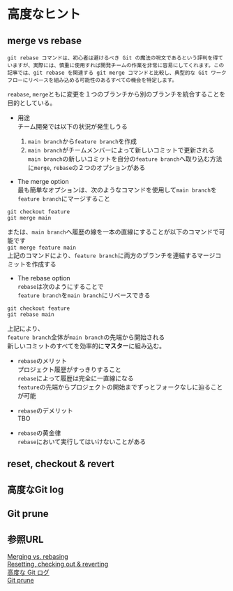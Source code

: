 # 高度なヒント

## merge vs rebase

```text
git rebase コマンドは、初心者は避けるべき Git の魔法の呪文であるという評判を得ていますが、実際には、慎重に使用すれば開発チームの作業を非常に容易にしてくれます。この記事では、git rebase を関連する git merge コマンドと比較し、典型的な Git ワークフローにリベースを組み込める可能性のあるすべての機会を特定します。
```  

`reabase`, `merge`ともに変更を１つのブランチから別のブランチを統合することを目的としている。  

* 用途  
  チーム開発では以下の状況が発生しうる  
  1. `main branch`から`feature branch`を作成
  2. `main branch`がチームメンバーによって新しいコミットで更新される  
  `main branch`の新しいコミットを自分の`feature branch`へ取り込む方法に`merge`, `rebase`の２つのオプションがある  

* The merge option  
最も簡単なオプションは、次のようなコマンドを使用して`main branch`を`feature branch`にマージすること  

```git
git checkout feature
git merge main
```  

または、`main branch`へ履歴の線を一本の直線にすることが以下のコマンドで可能です  
`git merge feature main`  
上記のコマンドにより、`feature branch`に両方のブランチを連結するマージコミットを作成する  

* The rebase option  
`rebase`は次のようにすることで  
`feature branch`を`main branch`にリベースできる  

```git
git checkout feature
git rebase main
```  

上記により、  
`feature branch`全体が`main branch`の先端から開始される  
新しいコミットのすべてを効率的に**マスター**に組み込む。  

* `rebase`のメリット  
  プロジェクト履歴がすっきりすること  
  `rebase`によって履歴は完全に一直線になる  
  `feature`の先端からプロジェクトの開始までずっとフォークなしに辿ることが可能  

* `rebase`のデメリット  
  TBO  

* `rebase`の黄金律  
  `rebase`において実行してはいけないことがある  

## reset, checkout & revert

## 高度なGit log

## Git prune

## 参照URL  

[Merging vs. rebasing](https://www.atlassian.com/ja/git/tutorials/merging-vs-rebasing)  
[Resetting, checking out & reverting](https://www.atlassian.com/ja/git/tutorials/resetting-checking-out-and-reverting)  
[高度な Git ログ](https://www.atlassian.com/ja/git/tutorials/git-log)  
[Git prune](https://www.atlassian.com/ja/git/tutorials/git-prune)
